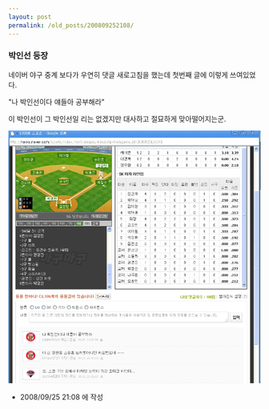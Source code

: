 ```yaml
---
layout: post
permalink: /old_posts/200809252108/
---
```


### 박인선 등장

네이버 야구 중계 보다가 우연히 댓글 새로고침을 했는데 첫번째 글에 이렇게 쓰여있었다.

"나 박인선이다 얘들아 공부해라"

이 박인선이 그 박인선일 리는 없겠지만 대사하고 절묘하게 맞아떨어지는군.

![c0003499_48db7f3bcd0b2.jpg](200809252108/c0003499_48db7f3bcd0b2.jpg)





- 2008/09/25 21:08 에 작성